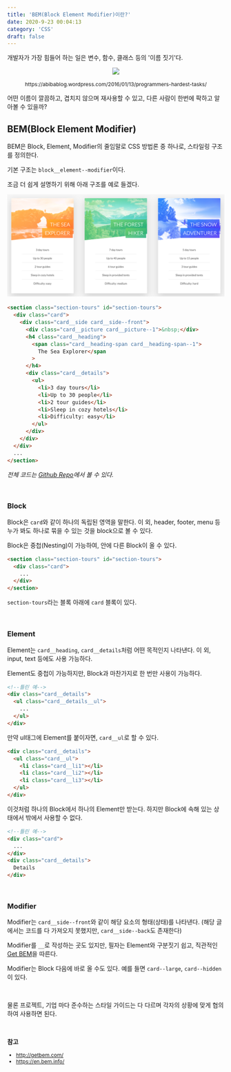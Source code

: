 ```yaml
---
title: 'BEM(Block Element Modifier)이란?'
date: 2020-9-23 00:04:13
category: 'CSS'
draft: false
---
```


개발자가 가장 힘들어 하는 일은 변수, 함수, 클래스 등의 '이름 짓기'다.

<div style="text-align: center">
<img src="https://abibablog.files.wordpress.com/2016/01/kishore_programmer_hardest_job.jpg?w=640" style="width: 400px;">
<p style="font-size: 12px;">https://abibablog.wordpress.com/2016/01/13/programmers-hardest-tasks/</p>
</div>

어떤 이름이 깔끔하고, 겹치지 않으며 재사용할 수 있고, 다른 사람이 한번에 팍하고 알아볼 수 있을까?

## BEM(Block Element Modifier)

BEM은 Block, Element, Modifier의 줄임말로 CSS 방법론 중 하나로, 스타일링 구조를 정의한다.

기본 구조는 `block__element--modifier`이다.

조금 더 쉽게 설명하기 위해 아래 구조를 예로 들겠다.

<p style="text-align: center;">
<img src="./images/bem-example.png" />
</p>

```html
<section class="section-tours" id="section-tours">
  <div class="card">
    <div class="card__side card__side--front">
      <div class="card__picture card__picture--1">&nbsp;</div>
      <h4 class="card__heading">
        <span class="card__heading-span card__heading-span--1">
          The Sea Explorer</span
        >
      </h4>
      <div class="card__details">
        <ul>
          <li>3 day tours</li>
          <li>Up to 30 people</li>
          <li>2 tour guides</li>
          <li>Sleep in cozy hotels</li>
          <li>Difficulty: easy</li>
        </ul>
      </div>
    </div>
  </div>
  ...
</section>
```

<p style="font-style: italic;">전체 코드는 <a href="https://github.com/howdy-mj/advanced-css-course/blob/master/1-Natours/index.html" target="_blank">Github Repo</a>에서 볼 수 있다.</p>

<br />

### Block

Block은 `card`와 같이 하나의 독립된 영역을 말한다. 이 외, header, footer, menu 등 누가 봐도 하나로 묶을 수 있는 것을 block으로 볼 수 있다.

Block은 중첩(Nesting)이 가능하여, 안에 다른 Block이 올 수 있다.

```html
<section class="section-tours" id="section-tours">
  <div class="card">
    ...
  </div>
</section>
```

`section-tours`라는 블록 아래에 `card` 블록이 있다.

<br />

### Element

Element는 `card__heading`, `card__details`처럼 어떤 목적인지 나타낸다. 이 외, input, text 등에도 사용 가능하다.

Element도 중첩이 가능하지만, Block과 마찬가지로 한 번만 사용이 가능하다.

```html
<!--틀린 예-->
<div class="card__details">
  <ul class="card__details__ul">
    ...
  </ul>
</div>
```

만약 ul태그에 Element를 붙이자면, `card__ul`로 할 수 있다.

```html
<div class="card__details">
  <ul class="card__ul">
    <li class="card__li1"></li>
    <li class="card__li2"></li>
    <li class="card__li3"></li>
  </ul>
</div>
```

이것처럼 하나의 Block에서 하나의 Element만 받는다. 하지만 Block에 속해 있는 상태에서 밖에서 사용할 수 없다.

```html
<!--틀린 예-->
<div class="card">
  ...
</div>
<div class="card__details">
  Details
</div>
```

<br />

### Modifier

Modifier는 `card__side--front`와 같이 해당 요소의 형태(상태)를 나타낸다. (해당 글에서는 코드를 다 가져오지 못했지만, `card__side--back`도 존재한다)

Modifier를 `__`로 작성하는 곳도 있지만, 필자는 Element와 구분짓기 쉽고, 직관적인 [Get BEM](http://getbem.com/)을 따른다.

Modifier는 Block 다음에 바로 올 수도 있다. 예를 들면 `card--large`, `card--hidden`이 있다.

<br />

물론 프로젝트, 기업 마다 준수하는 스타일 가이드는 다 다르며 각자의 상황에 맞게 협의하여 사용하면 된다.

<br>

**참고**

<div style="font-size: 12px;">

- http://getbem.com/
- https://en.bem.info/

<div>
